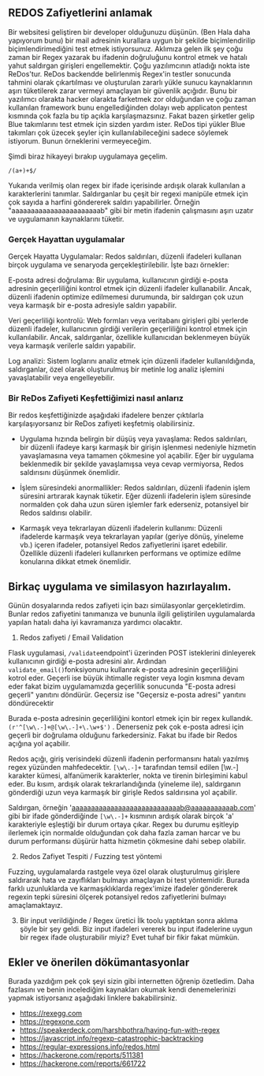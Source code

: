 ## REDOS Zafiyetlerini anlamak

Bir websitesi geliştiren bir developer olduğunuzu düşünün. (Ben Hala daha yapıyorum bunu) bir mail adresinin kurallara uygun bir şekilde biçimlendirilip biçimlendirimediğini test etmek istiyorsunuz. Aklımıza gelen ilk şey çoğu zaman bir Regex yazarak bu ifadenin doğruluğunu kontrol etmek ve hatalı yahut saldırgan girişleri engellemektir. Çoğu yazılımcının atladığı nokta iste ReDos'tur. ReDos backendde belirlenmiş Regex'in testler sonucunda tahmini olarak çıkartılması ve oluşturulan zararlı yükle sunucu kaynaklarının aşırı tüketilerek zarar vermeyi amaçlayan bir güvenlik açığıdır. Bunu bir yazılımcı olarakta hacker olarakta farketmek zor olduğundan ve çoğu zaman kullanılan framework bunu engellediğinden dolayı web applicaton pentest kısmında çok fazla bu tip açıkla karşılaşmazsınız. Fakat bazen şirketler gelip Blue takımlarını test etmek için sizden yardım ister. ReDos tipi yükler Blue takımları çok üzecek şeyler için kullanılabileceğini sadece söylemek istiyorum. Bunun örneklerini vermeyeceğim. 

Şimdi biraz hikayeyi bırakıp uygulamaya geçelim. 

```
/(a+)+$/
```

Yukarıda verilmiş olan regex bir ifade içerisinde ardışık olarak kullanılan a karakterlerini tanımlar. Saldırganlar bu çeşit bir regexi manipüle etmek için çok sayıda a harfini göndererek saldırı yapabilirler. Örneğin "aaaaaaaaaaaaaaaaaaaaaaab" gibi bir metin ifadenin çalışmasını aşırı uzatır ve uygulamanın kaynaklarını tüketir.  

### Gerçek Hayattan uygulamalar
Gerçek Hayatta Uygulamalar:
Redos saldırıları, düzenli ifadeleri kullanan birçok uygulama ve senaryoda gerçekleştirilebilir. İşte bazı örnekler:

E-posta adresi doğrulama: Bir uygulama, kullanıcının girdiği e-posta adresinin geçerliliğini kontrol etmek için düzenli ifadeler kullanabilir. Ancak, düzenli ifadenin optimize edilmemesi durumunda, bir saldırgan çok uzun veya karmaşık bir e-posta adresiyle saldırı yapabilir.

Veri geçerliliği kontrolü: Web formları veya veritabanı girişleri gibi yerlerde düzenli ifadeler, kullanıcının girdiği verilerin geçerliliğini kontrol etmek için kullanılabilir. Ancak, saldırganlar, özellikle kullanıcıdan beklenmeyen büyük veya karmaşık verilerle saldırı yapabilir.

Log analizi: Sistem loglarını analiz etmek için düzenli ifadeler kullanıldığında, saldırganlar, özel olarak oluşturulmuş bir metinle log analiz işlemini yavaşlatabilir veya engelleyebilir.

### Bir ReDos Zafiyeti Keşfettiğimizi nasıl anlarız
Bir redos keşfettiğinizde aşağıdaki ifadelere benzer çıktılarla karşılaşıyorsanız bir ReDos zafiyeti keşfetmiş olabilirsiniz.

- Uygulama hızında belirgin bir düşüş veya yavaşlama: Redos saldırıları, bir düzenli ifadeye karşı karmaşık bir girişin işlenmesi nedeniyle hizmetin yavaşlamasına veya tamamen çökmesine yol açabilir. Eğer bir uygulama beklenmedik bir şekilde yavaşlamışsa veya cevap vermiyorsa, Redos saldırısını düşünmek önemlidir.

- İşlem süresindeki anormallikler: Redos saldırıları, düzenli ifadenin işlem süresini artırarak kaynak tüketir. Eğer düzenli ifadelerin işlem süresinde normalden çok daha uzun süren işlemler fark ederseniz, potansiyel bir Redos saldırısı olabilir.

- Karmaşık veya tekrarlayan düzenli ifadelerin kullanımı: Düzenli ifadelerde karmaşık veya tekrarlayan yapılar (geriye dönüş, yineleme vb.) içeren ifadeler, potansiyel Redos zafiyetlerini işaret edebilir. Özellikle düzenli ifadeleri kullanırken performans ve optimize edilme konularına dikkat etmek önemlidir.

## Birkaç uygulama ve similasyon hazırlayalım.
Günün dosyalarında redos zafiyeti için bazı simülasyonlar gerçekletirdim. Bunlar redos zafiyetini tanımanıza ve bununla ilgili geliştirilen uygulamalarda yapılan hatalı daha iyi kavramanıza yardımcı olacaktır.

1. Redos zafiyeti / Email Validation

Flask uygulamasi, `/validate`endpoint'i üzerinden POST isteklerini dinleyerek kullanıcının girdiği e-posta adresini alır. Ardından `validate_email()`fonksiyonunu kullanrak e-posta adresinin geçerliliğini kotrol eder. Geçerli ise büyük ihtimalle register veya login kısmına devam eder fakat bizim uygulamamızda geçerlilik sonucunda "E-posta adresi geçerli" yanıtını döndürür. Geçersiz ise "Geçersiz e-posta adresi" yanıtını döndürecektir

Burada e-posta adresinin geçerliliğini kontorl etmek için bir regex kullandık. `(r'^[\w\.-]+@[\w\.-]+\.\w+$')` . Denerseniz pek çok e-posta adresi için geçerli bir doğrulama olduğunu farkedersiniz. Fakat bu ifade bir Redos açığına yol açabilir.

Redos açığı, giriş verisindeki düzenli ifadenin performansını hatalı yazılmış regex yüzünden mahfedecektir. `[\w\.-]+` tarafından temsil edilen [\w\.-] karakter kümesi, alfanümerik karakterler, nokta ve tirenin birleşimini kabul eder. Bu kısım, ardışık olarak tekrarlandığında (yineleme ile), saldırganın gönderdiği uzun veya karmaşık bir girişle Redos saldırısına yol açabilir.

Saldırgan, örneğin 'aaaaaaaaaaaaaaaaaaaaaaaaaaaab@aaaaaaaaaaab.com' gibi bir ifade gönderdiğinde `[\w\.-]+` kısmının ardışık olarak birçok 'a' karakteriyle eşleştiği bir durum ortaya çıkar. Regex bu durumu eşitleyip ilerlemek için normalde olduğundan çok daha fazla zaman harcar ve bu durum performansı düşürür hatta hizmetin çökmesine dahi sebep olabilir.

2. Redos Zafiyet Tespiti / Fuzzing test yöntemi

Fuzzing, uygulamalarda rastgele veya özel olarak oluşturulmuş girişlere saldırarak hata ve zayıflıkları bulmayı amaçlayan bi test yöntemidir. Burada farklı uzunluklarda ve karmaşıklıklarda regex'imize ifadeler göndererek regexin tepki süresini ölçerek potansiyel redos zafiyetlerini bulmayı amaçlamaktayız.

3. Bir input verildiğinde / Regex üretici
İlk toolu yaptıktan sonra aklıma şöyle bir şey geldi. Biz input ifadeleri vererek bu input ifadelerine uygun bir regex ifade oluşturabilir miyiz? Evet tuhaf bir fikir fakat mümkün.

## Ekler ve önerilen dökümantasyonlar
Burada yazdığım pek çok şeyi sizin gibi internetten öğrenip özetledim. Daha fazlasını ve benin incelediğim kaynakları okumak kendi denemelerinizi yapmak istiyorsanız aşağıdaki linklere bakabilirsiniz.

- https://rexegg.com
- https://regexone.com
- https://speakerdeck.com/harshbothra/having-fun-with-regex
- https://javascript.info/regexp-catastrophic-backtracking
- https://regular-expressions.info/redos.html 
- https://hackerone.com/reports/511381
- https://hackerone.com/reports/661722



